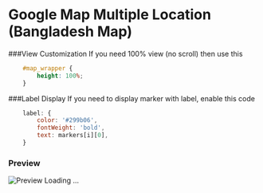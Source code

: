 # Google Map Multiple Location (Bangladesh Map)

###View Customization
If you need 100% view (no scroll) then use this
```css
    #map_wrapper {
        height: 100%;
    }
```

###Label Display
If you need to display marker with label, enable this code
```javascript
    label: {
        color: '#299b06',
        fontWeight: 'bold',
        text: markers[i][0],
    }
```

### Preview
![Preview Loading ...](http://image.sadequr.com/github/google-map-multiple-location/preview.jpg)

